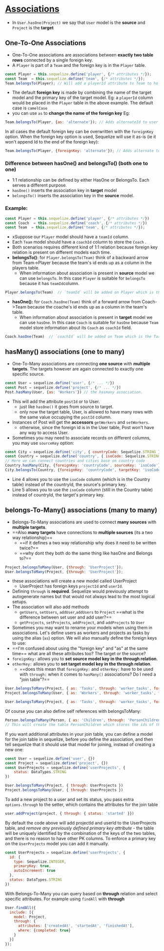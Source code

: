 
# [Associations](http://docs.sequelizejs.com/manual/tutorial/associations.html)

- In `User.hasOne(Project)` we say that `User` model is the **source** and `Project` is the **target**





## One-To-One Associations
- One-To-One associations are associations between **exactly two table rows** connected by a single foreign key.
- A `Player` is part of a `Team` and  the foreign key is in the `Player` table. 
```javascript
const Player = this.sequelize.define('player', {/* attributes */});
const Team  = this.sequelize.define('team', {/* attributes */});
Team.belongsTo(Player); // Will add a playerId attribute to Team to hold the primary key value for Player
```
- The default **foreign key** is made by combining the name of the target model and the primary key of the target model. Eg: a  `playerId` column would be placed in the `Player` table in the above example. The default case is `camelCase`
- you can use `as` to **change the name of the foreign key** Eg:


```javascript
Team.belongsTo(Player, {as: 'alternate'}); // Adds alternateId to user rather than playerId
```

In all cases the default foreign key can be overwritten with the `foreignKey` option. When the foreign key option is used, Sequelize will use it as-is (ie it won't append Id to the end of the foreign key):

```javascript
Team.belongsTo(Player, {foreignKey: 'alternate'}); // Adds alternate to user rather than alternateId xor playerId
```



### Difference between hasOne() and belongsTo() (both one to one)

- 1:1 relationship can be defined by either HasOne or BelongsTo. Each serves a different purpose. 
- `hasOne()` inserts the association key in **target** model
- `belongsTo()` inserts the association key in the **source** model.



### Example:
```javascript
const Player = this.sequelize.define('player', {/* attributes */})
const Coach  = this.sequelize.define('coach', {/* attributes */})
const Team  = this.sequelize.define('team', {/* attributes */});
```
- xSuppose our `Player` model should have a `teamId` column. 
- Each  `Team` model should have a `coachId` column to store the `Coach` .
- Both scenarios requires different kind of 1:1 relation because foreign key relation is present on different models each time.
- **belongsTo()**: for `Player.belongsTo(Team)` think of a backward arrow from Team->Player because the team's id ends up as a column in the players table.
  -  When information about association is present in **source** model we can use `belongsTo`. In this case `Player` is suitable for `belongsTo` because it has `teamId`column.

```javascript
Player.belongsTo(Team)  // `teamId` will be added on Player which is the Source model
```

- **hasOne():** for `Coach.hasOne(Team)` think of a forward arrow from Coach->Team because the coache's id ends up as a column in the team's table.
  - When information about association is present in **target** model we can use `hasOne`. In this case `Coach` is suitable for `hasOne` because `Team` model store information about its `Coach` as `coachId` field.

```javascript
Coach.hasOne(Team)  // `coachId` will be added on Team which is the Target model
```



## hasMany() associations (one to many) 

- One-To-Many associations are connecting **one source** with **multiple targets**. The targets however are again connected to exactly one specific source.

```javascript
const User = sequelize.define('user', {/* ... */})
const Post = sequelize.define('project', {/* ... */})
Post.hasMany(User, {as: 'Workers'}) // the hasmany association. 
```

- This will add the attribute `postId` or to User. 
  - just like `hasOne()` it goes from source to target.
  - only now the target table, User, is allowed to have many rows with the same value occupying the  `postId` column.
- Instances of Post will get the **accessors** `getWorkers` and `setWorkers`. 
  - otherwise, since the foreign id is in the User table, Post won't have any way to access User.
- Sometimes you may need to associate records on different columns, you may use `sourceKey` option:

```javascript
const City = sequelize.define('city', { countryCode: Sequelize.STRING });
const Country = sequelize.define('country', { isoCode: Sequelize.STRING });
// Here we can connect countries and cities base on country code
Country.hasMany(City, {foreignKey: 'countryCode', sourceKey: 'isoCode'});
City.belongsTo(Country, {foreignKey: 'countryCode', targetKey: 'isoCode'});
```

- Line 4 allows you to use the `isoCode` column (which is in the Country table) instead of the countryId, the source's primary key.
- Line 5 allows you to use the `isoCode` column (still in the Country table) instead of countryId, the target's primary key.




## belongs-To-Many() associations (many to many)

- Belongs-To-Many associations are used to connect **many sources** with **multiple targets**. 
- ==Also **many targets** have connections to **multiple sources** (its a two way relationship)==
  - ==if it defines a two way relationship why does it need to be written twice?==
  - ==why dont they both do the same thing like hasOne and Belongs to?==

```javascript
Project.belongsToMany(User, {through: 'UserProject'});
User.belongsToMany(Project, {through: 'UserProject'});
```

- these associations will create a new model called UserProject
  - UserProject has foreign keys `projectId` and `userId`.
- Defining `through` is **required**. Sequelize would previously attempt to autogenerate names but that would not always lead to the most logical setups.
- The association will also add methods
  -  `getUsers`, `setUsers`, `addUser`,`addUsers` to `Project` ==what is the difference between set user and add user?==
  -  `getProjects`, `setProjects`, `addProject`, and `addProjects` to `User`
- Sometimes you may want to rename your models when using them in associations. Let's define users as workers and projects as tasks by using the alias (`as`) option. We will also manually define the foreign keys to use:
- ==I'm confused about using the "foreign key" and "as" at the same time== what are all these attributes too? The target or the source?
- `foreignKey:` allows you to **set source model key in the through relation**. 
- `otherKey:` allows you to **set target model key in the through relation**.
  - ==does this mean that `foreignKey:` and `otherKey:` have to be used with `through:` when it comes to `hasMany()` associations? Do I need a "join table"?==

```javascript
User.belongsToMany(Project, { as: 'Tasks', through: 'worker_tasks', foreignKey: 'userId' })
Project.belongsToMany(User, { as: 'Workers', through: 'worker_tasks', foreignKey: 'projectId' })
```

```javascript
User.belongsToMany(Project, { as: 'Tasks', through: 'worker_tasks', foreignKey: 'userId', otherKey: 'projectId'})
```



Of course you can also define self references with belongsToMany:

```javascript
Person.belongsToMany(Person, { as: 'Children', through: 'PersonChildren' })
// This will create the table PersonChildren which stores the ids of the objects.
```

If you want additional attributes in your join table, you can define a model for the join table in sequelize, before you define the association, and then tell sequelize that it should use that model for joining, instead of creating a new one:

```javascript
const User = sequelize.define('user', {})
const Project = sequelize.define('project', {})
const UserProjects = sequelize.define('userProjects', {
    status: DataTypes.STRING
})

User.belongsToMany(Project, { through: UserProjects })
Project.belongsToMany(User, { through: UserProjects })
```

To add a new project to a user and set its status, you pass extra `options.through` to the setter, which contains the attributes for the join table

```javascript
user.addProject(project, { through: { status: 'started' }})
```

By default the code above will add projectId and userId to the UserProjects table, and *remove any previously defined primary key attribute* - the table will be uniquely identified by the combination of the keys of the two tables, and there is no reason to have other PK columns. To enforce a primary key on the `UserProjects` model you can add it manually.

```javascript
const UserProjects = sequelize.define('userProjects', {
  id: {
    type: Sequelize.INTEGER,
    primaryKey: true,
    autoIncrement: true
  },
  status: DataTypes.STRING
})
```

With Belongs-To-Many you can query based on **through** relation and select specific attributes. For example using `findAll` with **through**

```javascript
User.findAll({
  include: [{
    model: Project,
    through: {
      attributes: ['createdAt', 'startedAt', 'finishedAt'],
      where: {completed: true}
    }
  }]
});
```